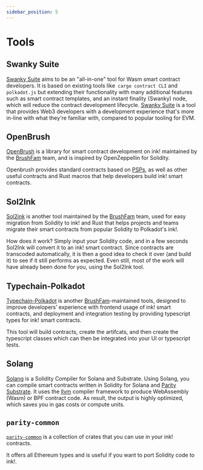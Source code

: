 ```yaml
---
sidebar_position: 5
---
```


# Tools

## Swanky Suite
[Swanky Suite](./swanky.md) aims to be an "all-in-one" tool for Wasm smart contract developers. It is based on existing tools like` cargo contract CLI` and `polkadot.js` but extending their functionality with many additional features such as smart contract templates, and an instant finality (Swanky) node,  which will reduce the contract development lifecycle. [Swanky Suite](./swanky.md) is a tool that provides Web3 developers with a development experience that's more in-line with what they're familiar with, compared to popular tooling for EVM.

## OpenBrush

[OpenBrush] is a library for smart contract development on ink! maintained by the [BrushFam] team, and is inspired by OpenZeppellin for Solidity.

Openbrush provides standard contracts based on [PSPs], as well as other useful contracts and Rust macros that help developers build ink! smart contracts.


## Sol2Ink
[Sol2ink] is another tool maintained by the [BrushFam] team, used for easy migration from Solidity to ink! and Rust that helps projects and teams migrate their smart contracts from popular Solidity to Polkadot's ink!.

How does it work? Simply input your Solidity code, and in a few seconds Sol2Ink will convert it to an ink! smart contract. Since contracts are transcoded automatically, it is then a good idea to check it over (and build it) to see if it still performs as expected. Even still, most of the work will have already been done for you, using the Sol2Ink tool.

## Typechain-Polkadot
[Typechain-Polkadot] is another [BrushFam]-maintained tools, designed to improve developers’ experience with frontend usage of ink! smart contracts, and deployment and integration testing by providing typescript types for ink! smart contracts.

This tool will build contracts, create the artifcats, and then create the typescript classes which can then be integrated into your UI or typescript tests.

## Solang
[Solang](https://solang.readthedocs.io/en/latest/) is a Solidity Compiler for Solana and Substrate. Using Solang, you can compile smart contracts written in Solidity for Solana and [Parity Substrate](https://substrate.io/). It uses the [llvm](https://www.llvm.org/) compiler framework to produce WebAssembly (Wasm) or BPF contract code. As result, the output is highly optimized, which saves you in gas costs or compute units.

## `parity-common`

[`parity-common`](https://github.com/paritytech/parity-common) is a collection of crates that you can use in your ink! contracts.

It offers all Ethereum types and is useful if you want to port Solidity code to ink!.

[OpenBrush]: https://github.com/727-Ventures/openbrush-contracts
[PSPs]: https://github.com/w3f/PSPs

[Brushfam]: https://www.brushfam.io/
[Sol2Ink]: https://github.com/727-Ventures/sol2ink
[Typechain-Polkadot]: https://github.com/727-Ventures/typechain-polkadot
